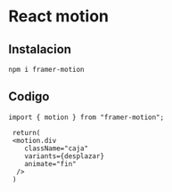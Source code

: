# React motion

## Instalacion

    npm i framer-motion
   
## Codigo   
    import { motion } from "framer-motion";
    
     return(
     <motion.div
        className="caja"
        variants={desplazar}
        animate="fin" 
      />
     )
